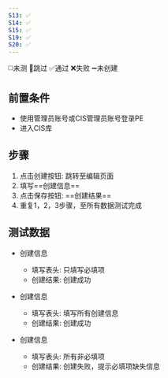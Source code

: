 ```yaml
---
S13: ✅
S14: ✅
S15: ✅
S19: ✅
S20: ✅
---
```

◻️未测    🚫跳过     ✅通过    ❌失败     ➖未创建

## 前置条件

- 使用管理员账号或CIS管理员账号登录PE
- 进入CIS库

## 步骤

1. 点击创建按钮: 跳转至编辑页面
2. 填写==创建信息==
3. 点击保存按钮: ==创建结果==
4. 重复1，2，3步骤，至所有数据测试完成

## 测试数据

- 创建信息
	- 填写表头: 只填写必填项
	- 创建结果: 创建成功

- 创建信息
	- 填写表头: 填写所有创建信息
	- 创建结果: 创建成功

- 创建信息
	- 填写表头: 所有非必填项
	- 创建结果: 创建失败，提示必填项缺失信息
